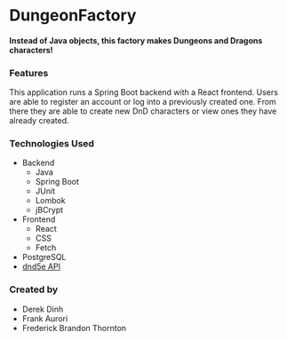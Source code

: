 # DungeonFactory
#### Instead of Java objects, this factory makes Dungeons and Dragons characters! 
### Features
This application runs a Spring Boot backend with a React frontend. Users are able to register an account or log into a previously created one. From there they are able to create new DnD characters or view ones they have already created.

### Technologies Used
- Backend
    - Java
    - Spring Boot
    - JUnit
    - Lombok
    - jBCrypt
- Frontend
    - React
    - CSS
    - Fetch
- PostgreSQL
- [dnd5e API](http://www.dnd5eapi.co/)

### Created by
- Derek Dinh
- Frank Aurori
- Frederick Brandon Thornton